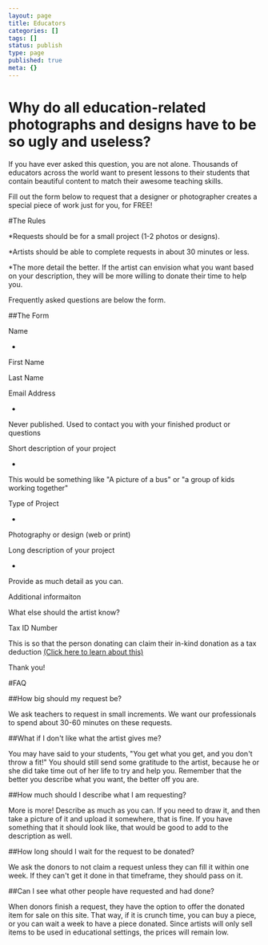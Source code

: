 ```yaml
---
layout: page
title: Educators
categories: []
tags: []
status: publish
type: page
published: true
meta: {}
---
```


# Why do all education-related photographs and designs have to be so ugly and useless? 


If you have ever asked this question, you are ​not alone. Thousands of educators across the world want to present lessons to their students that contain beautiful content to match their awesome teaching skills. 

​Fill out the form below to request that ​a designer or photographer creates a special piece of work just for you, for FREE!

#The Rules


*Requests should be for a small project (1-2 photos or designs). 


*Artists should be able to complete requests in about 30 minutes or less. ​


*The more detail the better. If the artist can envision what you want based on your description, they will be more willing to donate their time to help you.

Frequently asked questions are below the form. ​

























##The Form
























  

  





























Name
              
                
*
          
                
                
First Name
                
Last Name
            

            

            

            

            

            

        

          

          

            

            

            

            

            
              
Email Address
              
                
*
          
                
Never published. Used to contact you with your finished product or questions
            

            

            

            

            

            

            

            

            

            

            

            

            

            

            

        

          

          

            

            

            
              
Short description of your project
              
                
*
          
                
This would be something like "A picture of a bus" or "a group of kids working together"
            

            

            

            

            

            

            

            

            

            

            

            

            

            

            

            

            

        

          

          

            

            

            
              
Type of Project
              
                
*
          
                
Photography or design (web or print)
            

            

            

            

            

            

            

            

            

            

            

            

            

            

            

            

            

        

          

          

            

            

            

            
              
Long description of your project
              
                
*
          
                
Provide as much detail as you can.
            

            

            

            

            

            

            

            

            

            

            

            

            

            

            

            

        

          

          

            

            

            

            
              
Additional informaiton
          
                
What else should the artist know?
            

            

            

            

            

            

            

            

            

            

            

            

            

            

            

            

        

          

          

            

            

            
              
Tax ID Number
          
                
This is so that the person donating can claim their in-kind donation as a tax deduction 
[(Click here to learn about this)](http://paperlessprincipal.com/taxes)

      

      

      
      

      

      
      
Thank you!

#FAQ



##How big should my request be?



We ask teachers to request in small increments. We want our professionals to spend about 30-60 minutes on these requests.


##What if I don't like what the artist gives me?



You may have said to your students, "You get what you get, and you don't throw a fit!" You should still send some gratitude to the artist, because he or she did take time out of her life to try and help you. Remember that the better you describe what you want, the better off you are.


##How much should I describe what I am requesting?



More is more! Describe as much as you can. If you need to draw it, and then take a picture of it and upload it somewhere, that is fine. If you have something that it should look like, that would be good to add to the description as well.


##How long should I wait for the request to be donated?



We ask the donors to not claim a request unless they can fill it within one week. If they can't get it done in that timeframe, they should pass on it.


##Can I see what other people have requested and had done?



When donors finish a request, they have the option to offer the donated item for sale on this site. That way, if it is crunch time, you can buy a piece, or you can wait a week to have a piece donated. Since artists will only sell items to be used in educational settings, the prices will remain low.
